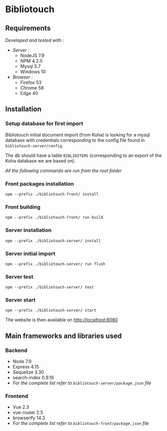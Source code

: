 # Bibliotouch

## Requirements

*Developed and tested with :*
* *Server :*
    * NodeJS 7.9
    * NPM 4.2.0
    * Mysql 5.7
    * Windows 10
* *Browser :*
    * Firefox 53
    * Chrome 58
    * Edge 40

## Installation

### Setup database for first import
Bibliotouch initial document import (from Koha) is looking for a mysql database with credentials corresponding to the config file found in `bibliotouch-server/config`.

The db should have a table `BIBLIOITEMS` (corresponding to an export of the Koha database we are based on).

*All the following commands are run from the root folder*
### Front packages installation
`npm --prefix ./bibliotouch-front/ install`

### Front building
`npm --prefix ./bibliotouch-front/ run build`

### Server installation
`npm --prefix ./bibliotouch-server/ install`

### Server initial import
`npm --prefix ./bibliotouch-server/ run flush`

### Server test
`npm --prefix ./bibliotouch-server/ test`

### Server start
`npm --prefix ./bibliotouch-server/ start`

The website is then available on [http://localhost:8080](http://localhost:8080)

## Main frameworks and libraries used
### Backend
* Node 7.9
* Express 4.15
* Sequelize 3.30
* search-index 0.9.16
* *For the complete list refer to `bibliotouch-server/package.json` file*

### Frontend
* Vue 2.3
* vue-router 2.5
* browserify 14.3
* *For the complete list refer to `bibliotouch-front/package.json` file*
